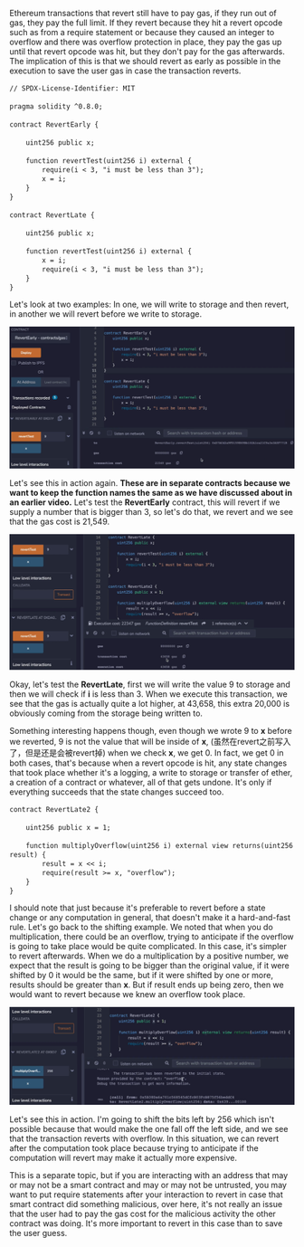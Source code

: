 Ethereum transactions that revert still have to pay gas, if they run out of gas, they pay the full limit. If they revert because they hit a revert opcode such as from a require statement or because they caused an integer to overflow and there was overflow protection in place, they pay the gas up until that revert opcode was hit, but they don't pay for the gas afterwards. The implication of this is that we should revert as early as possible in the execution to save the user gas in case the transaction reverts. 

```solidity
// SPDX-License-Identifier: MIT

pragma solidity ^0.8.0;

contract RevertEarly {

    uint256 public x;

    function revertTest(uint256 i) external {
        require(i < 3, "i must be less than 3");
        x = i;
    }
}

contract RevertLate {

    uint256 public x;

    function revertTest(uint256 i) external {
        x = i;
        require(i < 3, "i must be less than 3");
    }
}
```

Let's look at two examples: In one, we will write to storage and then revert, in another we will revert before we write to storage. 

![](reverttest.png)

Let's see this in action again. **These are in separate contracts because we want to keep the function names the same as we have discussed about in an earlier video.** Let's test the **RevertEarly** contract, this will revert if we supply a number that is bigger than 3, so let's do that, we revert and we see that the gas cost is 21,549. 

![](reverttest2.png)

Okay, let's test the **RevertLate**, first we will write the value 9 to storage and then we will check if **i** is less than 3. When we execute this transaction, we see that the gas is actually quite a lot higher, at 43,658, this extra 20,000 is obviously coming from the storage being written to.

Something interesting happens though, even though we wrote 9 to **x** before we reverted, 9 is not the value that will be inside of **x**, (虽然在revert之前写入了，但是还是会被revert掉) when we check **x**, we get 0. In fact, we get 0 in both cases, that's because when a revert opcode is hit, any state changes that took place whether it's a logging, a write to storage or transfer of ether, a creation of a contract or whatever, all of that gets undone. It's only if everything succeeds that the state changes succeed too.

```solidity
contract RevertLate2 {

    uint256 public x = 1;

    function multiplyOverflow(uint256 i) external view returns(uint256 result) {
        result = x << i;
        require(result >= x, "overflow");
    }
}
```

I should note that just because it's preferable to revert before a state change or any computation in general, that doesn't make it a hard-and-fast rule. Let's go back to the shifting example. We noted that when you do multiplication, there could be an overflow, trying to anticipate if the overflow is going to take place would be quite complicated. In this case, it's simpler to revert afterwards. When we do a multiplication by a positive number, we expect that the result is going to be bigger than the original value, if it were shifted by 0 it would be the same, but if it were shifted by one or more, results should be greater than **x**. But if result ends up being zero, then we would want to revert because we knew an overflow took place. 

![](reverttest3.png)

Let's see this in action. I'm going to shift the bits left by 256 which isn't possible because that would make the one fall off the left side, and we see that the transaction reverts with overflow. In this situation, we can revert after the computation took place because trying to anticipate if the computation will revert may make it actually more expensive.

This is a separate topic, but if you are interacting with an address that may or may not be a smart contract and may or may not be untrusted, you may want to put require statements after your interaction to revert in case that smart contract did something malicious, over here, it's not really an issue that the user had to pay the gas cost for the malicious activity the other contract was doing. It's more important to revert in this case than to save the user guess.